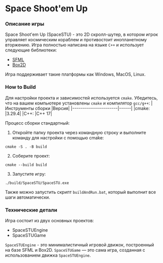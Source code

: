 # Space Shoot'em Up

### Описание игры

Space Shoot'em Up (SpaceSTU) - это 2D скролл-шутер, в котором игрок управляет космическим кораблем и противостоит инопланетному вторжению.
Игра полностью написана на языке ```C++``` и использует следующие библиотеки:
* [SFML](https://www.sfml-dev.org/) 
* [Box2D](https://box2d.org/)

Игра поддерживает такие платформы как Windows, MacOS, Linux.

### How to Build
Для настройки проекта и зависимостей используется ```cmake```.  Убедитесь, что на вашем компьютере установлены ```cmake``` и компилятор ```gcc/g++```:
|Инструменты сборки   	|Версия|
|-----------------------|------|
|cmake:       			|3.29.4|
|C++:        			|C++ 17|

Процесс сборки стандартный:

1. Откройте папку проекта через командную строку и выполните команду для настройки с помощью cmake:
```
cmake -S . -B build
```
2. Соберите проект:
```
cmake --build build
```
3. Запустите игру:
```
./build/SpaceSTU/SpaceSTU.exe
```
Также можно запустить скрипт ```buildAndRun.bat```, который выполнит все шаги автоматически.

### Технические детали

Игра состоит из двух основных проектов:

* SpaceSTUEngine
* SpaceSTUGame

```SpaceSTUEngine``` - это минималистичный игровой движок, построенный на базе SFML и Box2D.
```SpaceSTUGame``` — это сама игра, созданная с использованием движка ```SpaceSTUEngine```.
